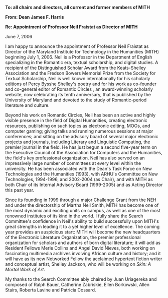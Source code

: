 **To: all chairs and directors, all current and former members of MITH**

**From: Dean James F. Harris**

**Re: Appointment of Professor Neil Fraistat as Director of MITH**

June 7, 2006

I am happy to announce the appointment of Professor Neil Fraistat as Director of the Maryland Institute for Technology in the Humanities (MITH) beginning July 1, 2006. Neil is a Professor in the Department of English specializing in the Romantic era, textual scholarship, and digital studies. A recipient of the Distinguished Scholar Award from the Keats-Shelley Association and the Fredson Bowers Memorial Prize from the Society for Textual Scholarship, Neil is well known internationally for his scholarly editions of Percy Bysshe Shelley's poetry and for his work as co-founder and co-general editor of Romantic Circles , an award-winning scholarly website, now celebrating its tenth anniversary, that is published by the University of Maryland and devoted to the study of Romantic-period literature and culture.

Beyond his work on Romantic Circles, Neil has been an active and highly visible presence in the field of Digital Humanities, creating electronic resources, publishing on such topics as electronic editing, MOOs, and computer gaming; giving talks and running numerous sessions at major conferences; and sitting on the advisory board of several major electronic projects and journals, including Literary and Linguistic Computing, the premier journal in the field. He has just begun a second five-year term on the Executive Council of the Association for Computers and the Humanities, the field's key professional organization. Neil has also served on an impressively large number of committees at every level within the university. He has been associated with the Dean's Task Force on New Technologies and the Humanities (1993), with ARHU's Committee on New Technologies, 1994-1996, and 2002-2004 (as Chair), and with MITH as both Chair of its Internal Advisory Board (1999-2005) and as Acting Director this past year.

Since its founding in 1999 through a major Challenge Grant from the NEH and under the directorship of Martha Nell Smith, MITH has become one of the most dynamic and exciting units on campus, as well as one of the most renowned institutes of its kind in the world. I fully share the Search Committee's confidence in Neil's ability to build successfully upon MITH's great strengths in leading it to a yet higher level of excellence. The coming year provides an auspicious start: MITH will become the new headquarters of the Electronic Literature Organization, the premier professional organization for scholars and authors of born digital literature; it will add as Resident Fellows Merle Collins and Angel David Nieves, both working on fascinating multimedia archives involving African culture and history; and it will have as its new Networked Fellow the acclaimed hypertext fiction writer and conceptual artist, Shelley Jackson, who will be working on _Skin: A Mortal Work of Art_.

My thanks to the Search Committee ably chaired by Juan Uriagereka and composed of Ralph Bauer, Catherine Zabriskie, Ellen Borkowski, Allen Stairs, Roberta Lavine and Patricia Cossard.